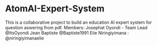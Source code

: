 # AtomAI-Expert-System
This is a collaborative project to build an education AI expert system for question aswering from pdf.
Members:
Josephat Oyondi - Team Lead @ItsOyondi
Jean Baptiste @Baptiste1991
Elie Niringiyimana : @niringiyimanaelie
 
